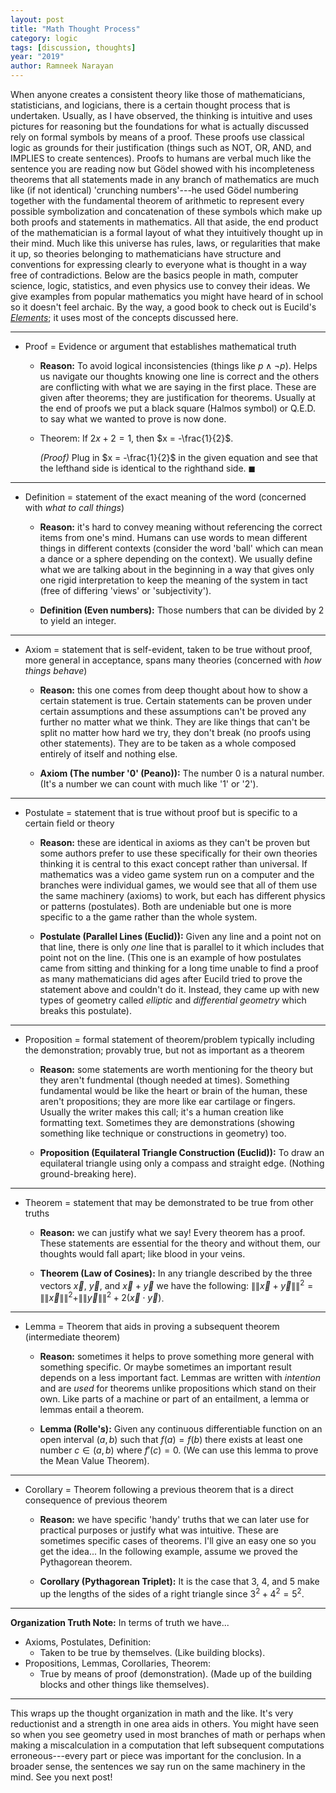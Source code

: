 ```yaml
---
layout: post
title: "Math Thought Process"
category: logic
tags: [discussion, thoughts]
year: "2019"
author: Ramneek Narayan
---
```


When anyone creates a consistent theory like those of mathematicians, statisticians, and logicians, there is a certain thought process that is undertaken. Usually, as I have observed, the thinking is intuitive and uses pictures for reasoning but the foundations for what is actually discussed rely on formal symbols by means of a proof. These proofs use classical logic as grounds for their justification (things such as NOT, OR, AND, and IMPLIES to create sentences). Proofs to humans are verbal much like the sentence you are reading now but Gödel showed with his incompleteness theorems that all statements made in any branch of mathematics are much like (if not identical) 'crunching numbers'---he used Gödel numbering together with the fundamental theorem of arithmetic to represent every possible symbolization and concatenation of these symbols which make up both proofs and statements in mathematics. All that aside, the end product of the mathematician is a formal layout of what they intuitively thought up in their mind. Much like this universe has rules, laws, or regularities that make it up, so theories belonging to mathematicians have structure and conventions for expressing clearly to everyone what is thought in a way free of contradictions. Below are the basics people in math, computer science, logic, statistics, and even physics use to convey their ideas. We give examples from popular mathematics you might have heard of in school so it doesn't feel archaic. By the way, a good book to check out is Eucild's [*Elements*](https://farside.ph.utexas.edu/Books/Euclid/Elements.pdf); it uses most of the concepts discussed here.

---

* Proof = Evidence or argument that establishes mathematical truth

    * **Reason:** To avoid logical inconsistencies (things like $p \land \neg p$). Helps us navigate our thoughts knowing one line is correct and the others are conflicting with what we are saying in the first place. These are given after theorems; they are justification for theorems. Usually at the end of proofs we put a black square (Halmos symbol) or Q.E.D. to say what we wanted to prove is now done.

    * Theorem: If $2x + 2 = 1$, then $x = -\frac{1}{2}$.

        *(Proof)* Plug in $x = -\frac{1}{2}$ in the given equation and see that the lefthand side is identical to the righthand side. $\blacksquare$

---

* Definition = statement of the exact meaning of the word (concerned with *what to call things*)

    * **Reason:** it's hard to convey meaning without referencing the correct items from one's mind. Humans can use words to mean different things in different contexts (consider the word 'ball' which can mean a dance or a sphere depending on the context). We usually define what we are talking about in the beginning in a way that gives only one rigid interpretation to keep the meaning of the system in tact (free of differing 'views' or 'subjectivity').

    * **Definition (Even numbers):** Those numbers that can be divided by 2 to yield an integer.

---

* Axiom = statement that is self-evident, taken to be true without proof, more general in acceptance, spans many theories (concerned with *how things behave*)

    * **Reason:** this one comes from deep thought about how to show a certain statement is true. Certain statements can be proven under certain assumptions and these assumptions can't be proved any further no matter what we think. They are like things that can't be split no matter how hard we try, they don't break (no proofs using other statements). They are to be taken as a whole composed entirely of itself and nothing else.

    * **Axiom (The number '0' (Peano)):** The number 0 is a natural number. (It's a number we can count with much like '1' or '2').

---

* Postulate = statement that is true without proof but is specific to a certain field or theory

    * **Reason:** these are identical in axioms as they can't be proven but some authors prefer to use these specifically for their own theories thinking it is central to this exact concept rather than universal. If mathematics was a video game system run on a computer and the branches were individual games, we would see that all of them use the same machinery (axioms) to work, but each has different physics or patterns (postulates). Both are undeniable but one is more specific to a the game rather than the whole system.

    * **Postulate (Parallel Lines (Euclid)):** Given any line and a point not on that line, there is only *one* line that is parallel to it which includes that point not on the line. (This one is an example of how postulates came from sitting and thinking for a long time unable to find a proof as many mathematicians did ages after Eucild tried to prove the statement above and couldn't do it. Instead, they came up with new types of geometry called *elliptic* and *differential geometry* which breaks this postulate).

---

* Proposition = formal statement of theorem/problem typically including the demonstration; provably true, but not as important as a theorem

    * **Reason:** some statements are worth mentioning for the theory but they aren't fundmental (though needed at times). Something fundamental would be like the heart or brain of the human, these aren't propositions; they are more like ear cartilage or fingers. Usually the writer makes this call; it's a human creation like formatting text. Sometimes they are demonstrations (showing something like technique or constructions in geometry) too.

    * **Proposition (Equilateral Triangle Construction (Euclid)):** To draw an equilateral triangle using only a compass and straight edge. (Nothing ground-breaking here).

---

* Theorem = statement that may be demonstrated to be true from other truths

    * **Reason:** we can justify what we say! Every theorem has a proof. These statements are essential for the theory and without them, our thoughts would fall apart; like blood in your veins.

    * **Theorem (Law of Cosines):** In any triangle described by the three vectors $\vec{x}$, $\vec{y}$, and $\vec{x} + \vec{y}$ we have the following: $\|\|\vec{x} + \vec{y}\|\|^2 = \|\|\vec{x}\|\|^2 + \|\|\vec{y}\|\|^2 + 2(\vec{x} \cdot \vec{y})$.

---

* Lemma = Theorem that aids in proving a subsequent theorem (intermediate theorem)

    * **Reason:** sometimes it helps to prove something more general with something specific. Or maybe sometimes an important result depends on a less important fact. Lemmas are written with *intention* and are *used* for theorems unlike propositions which stand on their own. Like parts of a machine or part of an entailment, a lemma or lemmas entail a theorem.

    * **Lemma (Rolle's):** Given any continuous differentiable function on an open interval $(a,b)$ such that $f(a) = f(b)$ there exists at least one number $c \in (a,b)$ where $f'(c) = 0$. (We can use this lemma to prove the Mean Value Theorem).

---

* Corollary = Theorem following a previous theorem that is a direct consequence of previous theorem

    * **Reason:** we have specific 'handy' truths that we can later use for practical purposes or justify what was intuitive. These are sometimes specific cases of theorems. I'll give an easy one so you get the idea... In the following example, assume we proved the Pythagorean theorem.

    * **Corollary (Pythagorean Triplet):** It is the case that 3, 4, and 5 make up the lengths of the sides of a right triangle since $3^2 + 4^2 = 5^2$.

---

**Organization Truth Note:** In terms of truth we have...

  * Axioms, Postulates, Definition:
    * Taken to be true by themselves. (Like building blocks).
  * Propositions, Lemmas, Corollaries, Theorem:
    * True by means of proof (demonstration). (Made up of the building blocks and other things like themselves).

---

This wraps up the thought organization in math and the like. It's very reductionist and a strength in one area aids in others. You might have seen so when you see geometry used in most branches of math or perhaps when making a miscalculation in a computation that left subsequent computations erroneous---every part or piece was important for the conclusion. In a broader sense, the sentences we say run on the same machinery in the mind. See you next post! <i class="fas fa-meteor"></i>
